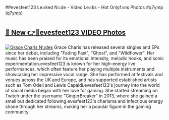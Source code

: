 ##evesfeet123 Le𝚊ked N𝚞de - Video Le𝚊ks - Hot Onlyf𝚊ns Photos #q7ymp (q7ymp)

# <h2><a href="https://mediaupload.pro?title=evesfeet123&ref=9FEB">🔗 New 👉🔴evesfeet123 VIDEO Photos</a></h2>

[![Grace Charis N𝚞des](https://i.imgur.com/rIISA9y.gif)](https://mediaupload.pro?title=evesfeet123&ref=9FEB)
Grace Charis has released several singles and EPs since her debut, including "Fading Fast", "Ghost", and "Wildflower". Her music has been praised for its emotional intensity, melodic hooks, and sonic experimentation.evesfeet123 is known for her high-energy live performances, which often feature her playing multiple instruments and showcasing her impressive vocal range. She has performed at festivals and venues across the UK and Europe, and has supported established artists such as Tom Odell and Lewis Capaldi.evesfeet123's journey into the world of social media began with her love for gaming. She started streaming on Twitch under the username "GingerBreaker" in 2013, where she gained a small but dedicated following.evesfeet123's charisma and infectious energy shone through her streams, making her a popular figure in the gaming community.
